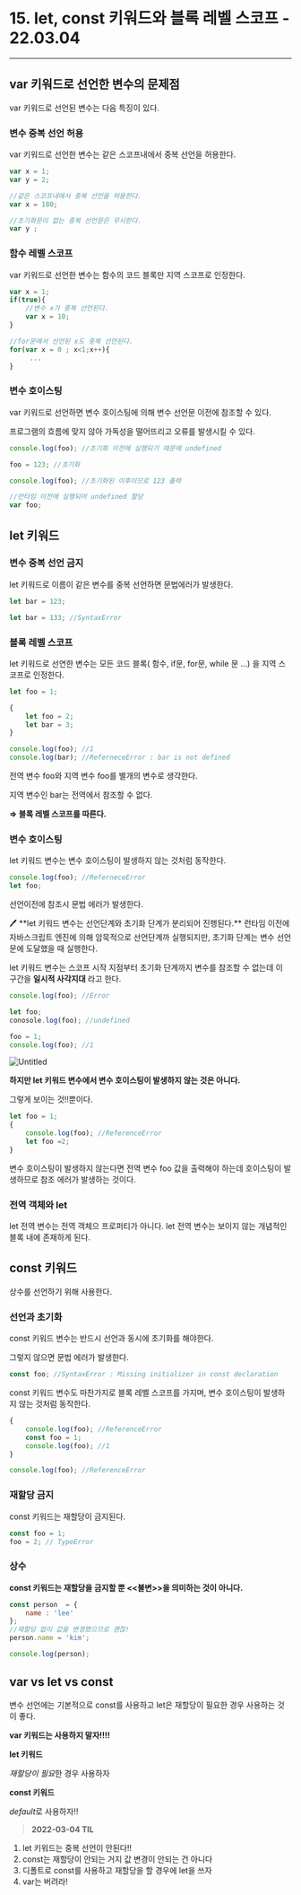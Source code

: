 # 15. let, const 키워드와 블록 레벨 스코프 - 22.03.04

---


## var 키워드로 선언한 변수의 문제점

var 키워드로 선언된 변수는 다음 특징이 있다. 

### 변수 중복 선언 허용

var 키워드로 선언한 변수는 같은 스코프내에서 중복 선언을 허용한다.

```jsx
var x = 1;
var y = 2;

//같은 스코프내에서 중복 선언을 허용한다. 
var x = 180;

//초기화문이 없는 중복 선언문은 무시한다. 
var y ;
```

### 함수 레벨 스코프

var 키워드로 선언한 변수는 함수의 코드 블록만 지역 스코프로 인정한다.

```jsx
var x = 1;
if(true){
	//변수 x가 중복 선언된다. 
	var x = 10;
}

//for문에서 선언된 x도 중복 선언된다. 
for(var x = 0 ; x<1;x++){
	 ...
}
```

### 변수 호이스팅

var 키워드로 선언하면 변수 호이스팅에 의해 변수 선언문 이전에 참조할 수 있다. 

프로그램의 흐름에 맞지 않아 가독성을 떨어뜨리고 오류를 발생시킬 수 있다.

```jsx
console.log(foo); //초기화 이전에 실행되기 때문에 undefined

foo = 123; //초기화 

console.log(foo); //초기화된 이후이므로 123 출력

//런타임 이전에 실행되어 undefined 할당
var foo;
```

## let 키워드

### 변수 중복 선언 금지

let 키워드로 이름이 같은 변수를 중복 선언하면 문법에러가 발생한다.

```jsx
let bar = 123;

let bar = 133; //SyntaxError
```

### 블록 레벨 스코프

let 키워드로 선연한 변수는 모든 코드 블록( 함수, if문, for문, while 문 ...) 을 지역 스코프로 인정한다.

```jsx
let foo = 1;

{
	let foo = 2;
	let bar = 3;
}

console.log(foo); //1
console.log(bar); //ReferneceError : bar is not defined
```

전역 변수 foo와 지역 변수 foo를 별개의 변수로 생각한다. 

지역 변수인 bar는 전역에서 참조할 수 없다.

**⇒ 블록 레벨 스코프를 따른다.** 

### 변수 호이스팅

let 키워드 변수는 변수 호이스팅이 발생하지 않는 것처럼 동작한다.

```jsx
console.log(foo); //ReferneceError
let foo;
```

선언이전에 참조시 문법 에러가 발생한다.

<aside>
🖊️ **let 키워드 변수는 선언단계와 초기화 단계가 분리되어 진행된다.** 
런타임 이전에 자바스크립트 엔진에 의해 암묵적으로 선언단계까 실행되지만,
초기화 단계는 변수 선언문에 도달했을 때 실행한다.

</aside>

let 키워드 변수는 스코프 시작 지점부터 초기화 단계까지 변수를 참조할 수 없는데 이 구간을 **일시적 사각지대** 라고 한다. 

```jsx
console.log(foo); //Error

let foo;
conosole.log(foo); //undefined

foo = 1;
console.log(foo); //1
```

![Untitled](https://github.com/sTIL-us/javascript-deepdive-study/blob/ec57f1cbd7c586bc5ff809db13128c8d2a355a16/15.let,%20const%20%ED%82%A4%EC%9B%8C%EB%93%9C/Untitled.png)

**하지만 let 키워드 변수에서 변수 호이스팅이 발생하지 않는 것은 아니다.** 

그렇게 보이는 것!!뿐이다.

```jsx
let foo = 1;
{
	console.log(foo); //ReferenceError
	let foo =2;
}
```

변수 호이스팅이 발생하지 않는다면 전역 변수 foo 값을 출력해야 하는데 호이스팅이 발생하므로 참조 에러가 발생하는 것이다. 

### 전역 객체와 let

let  전역 변수는 전역 객체으 프로퍼티가 아니다. let  전역 변수는 보이지 않는 개념적인 블록 내에 존재하게 된다.  

## const 키워드

상수를 선언하기 위해 사용한다. 

### 선언과 초기화

const 키워드 변수는 반드시 선언과 동시에 초기화를 해야한다.

그렇지 않으면 문법 에러가 발생한다.

```jsx
const foo; //SyntaxError : Missing initializer in const declaration
```

const 키워드 변수도 마찬가지로 블록 레벨 스코프를 가지며, 변수 호이스팅이 발생하지 않는 것처럼 동작한다. 

```jsx
{
	console.log(foo); //ReferenceError
	const foo = 1;
	console.log(foo); //1
}

console.log(foo); //ReferenceError
```

### 재할당 금지

const 키워드는 재할당이 금지된다.

```jsx
const foo = 1;
foo = 2; // TypeError
```

### 상수

**const 키워드는 재할당을 금지할 뿐 <<불변>>을 의미하는 것이 아니다.** 

```jsx
const person  = {
	name : 'lee'
};
//재할당 없이 값을 변경했으므로 괜찮!
person.name = 'kim';

console.log(person);
```

## var vs let vs const

변수 선언에는 기본적으로 const를 사용하고 let은 재할당이 필요한 경우 사용하는 것이 좋다.

**var 키워드는 사용하지 말자!!!!**

**let 키워드**

*재할당이 필요*한 경우 사용하자

**const 키워드** 

*default*로 사용하자!!

> **2022-03-04 TIL** 
1. let 키워드는 중복 선언이 안된다!!
2. const는 재할당이 안되는 거지 값 변경이 안되는 건 아니다
3. 디폴트로 const를 사용하고 재할당을 할 경우에 let을 쓰자
4. var는 버려라!
>
